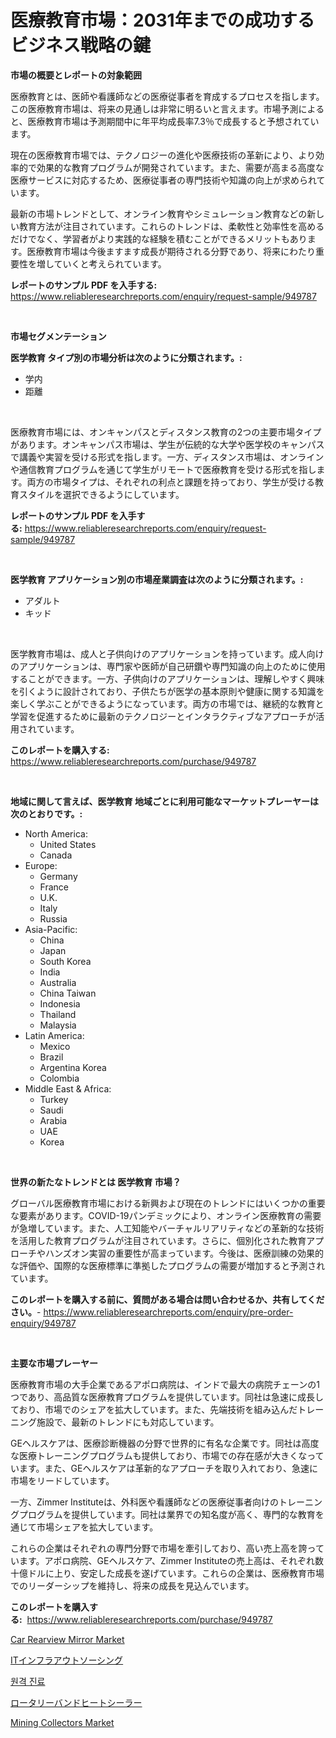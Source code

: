 <p><h1>医療教育市場：2031年までの成功するビジネス戦略の鍵</h1></p><p><strong>市場の概要とレポートの対象範囲</strong></p>
<p><p>医療教育とは、医師や看護師などの医療従事者を育成するプロセスを指します。この医療教育市場は、将来の見通しは非常に明るいと言えます。市場予測によると、医療教育市場は予測期間中に年平均成長率7.3％で成長すると予想されています。</p><p>現在の医療教育市場では、テクノロジーの進化や医療技術の革新により、より効率的で効果的な教育プログラムが開発されています。また、需要が高まる高度な医療サービスに対応するため、医療従事者の専門技術や知識の向上が求められています。</p><p>最新の市場トレンドとして、オンライン教育やシミュレーション教育などの新しい教育方法が注目されています。これらのトレンドは、柔軟性と効率性を高めるだけでなく、学習者がより実践的な経験を積むことができるメリットもあります。医療教育市場は今後ますます成長が期待される分野であり、将来にわたり重要性を増していくと考えられています。</p></p>
<p><strong>レポートのサンプル PDF を入手する:</strong> <a href="https://www.reliableresearchreports.com/enquiry/request-sample/949787">https://www.reliableresearchreports.com/enquiry/request-sample/949787</a></p>
<p>&nbsp;</p>
<p><strong>市場セグメンテーション</strong></p>
<p><strong>医学教育 タイプ別の市場分析は次のように分類されます。:</strong></p>
<p><ul><li>学内</li><li>距離</li></ul></p>
<p>&nbsp;</p>
<p><p>医療教育市場には、オンキャンパスとディスタンス教育の2つの主要市場タイプがあります。オンキャンパス市場は、学生が伝統的な大学や医学校のキャンパスで講義や実習を受ける形式を指します。一方、ディスタンス市場は、オンラインや通信教育プログラムを通じて学生がリモートで医療教育を受ける形式を指します。両方の市場タイプは、それぞれの利点と課題を持っており、学生が受ける教育スタイルを選択できるようにしています。</p></p>
<p><strong>レポートのサンプル PDF を入手する:</strong>&nbsp;<a href="https://www.reliableresearchreports.com/enquiry/request-sample/949787">https://www.reliableresearchreports.com/enquiry/request-sample/949787</a></p>
<p>&nbsp;</p>
<p><strong> 医学教育 アプリケーション別の市場産業調査は次のように分類されます。:</strong></p>
<p><ul><li>アダルト</li><li>キッド</li></ul></p>
<p>&nbsp;</p>
<p><p>医学教育市場は、成人と子供向けのアプリケーションを持っています。成人向けのアプリケーションは、専門家や医師が自己研鑽や専門知識の向上のために使用することができます。一方、子供向けのアプリケーションは、理解しやすく興味を引くように設計されており、子供たちが医学の基本原則や健康に関する知識を楽しく学ぶことができるようになっています。両方の市場では、継続的な教育と学習を促進するために最新のテクノロジーとインタラクティブなアプローチが活用されています。</p></p>
<p><strong>このレポートを購入する:</strong>&nbsp; <a href="https://www.reliableresearchreports.com/purchase/949787">https://www.reliableresearchreports.com/purchase/949787</a></p>
<p>&nbsp;</p>
<p><strong>地域に関して言えば、医学教育 地域ごとに利用可能なマーケットプレーヤーは次のとおりです。:</strong></p>
<p><ul>
    <li>
        North America:
        <ul>
            <li>United States</li>
            <li>Canada</li>
        </ul>
    </li>
    <li>
        Europe:
        <ul>
            <li>Germany</li>
            <li>France</li>
            <li>U.K.</li>
            <li>Italy</li>
            <li>Russia</li>
        </ul>
    </li>
    <li>
        Asia-Pacific:
        <ul>
            <li>China</li>
            <li>Japan</li>
            <li>South Korea</li>
            <li>India</li>
            <li>Australia</li>
            <li>China Taiwan</li>
            <li>Indonesia</li>
            <li>Thailand</li>
            <li>Malaysia</li>
        </ul>
    </li>
    <li>
        Latin America:
        <ul>
            <li>Mexico</li>
            <li>Brazil</li>
            <li>Argentina Korea</li>
            <li>Colombia</li>
        </ul>
    </li>
    <li>
        Middle East & Africa:
        <ul>
            <li>Turkey</li>
            <li>Saudi</li>
            <li>Arabia</li>
            <li>UAE</li>
            <li>Korea</li>
        </ul>
    </li>
    </ul></p>
<p>&nbsp;</p>
<p><strong>世界の新たなトレンドとは 医学教育 市場？</strong></p>
<p><p>グローバル医療教育市場における新興および現在のトレンドにはいくつかの重要な要素があります。COVID-19パンデミックにより、オンライン医療教育の需要が急増しています。また、人工知能やバーチャルリアリティなどの革新的な技術を活用した教育プログラムが注目されています。さらに、個別化された教育アプローチやハンズオン実習の重要性が高まっています。今後は、医療訓練の効果的な評価や、国際的な医療標準に準拠したプログラムの需要が増加すると予測されています。</p></p>
<p><strong>このレポートを購入する前に、質問がある場合は問い合わせるか、共有してください。</strong>- <a href="https://www.reliableresearchreports.com/enquiry/pre-order-enquiry/949787">https://www.reliableresearchreports.com/enquiry/pre-order-enquiry/949787</a></p>
<p>&nbsp;</p>
<p><strong>主要な市場プレーヤー</strong></p>
<p><p>医療教育市場の大手企業であるアポロ病院は、インドで最大の病院チェーンの1つであり、高品質な医療教育プログラムを提供しています。同社は急速に成長しており、市場でのシェアを拡大しています。また、先端技術を組み込んだトレーニング施設で、最新のトレンドにも対応しています。</p><p>GEヘルスケアは、医療診断機器の分野で世界的に有名な企業です。同社は高度な医療トレーニングプログラムも提供しており、市場での存在感が大きくなっています。また、GEヘルスケアは革新的なアプローチを取り入れており、急速に市場をリードしています。</p><p>一方、Zimmer Instituteは、外科医や看護師などの医療従事者向けのトレーニングプログラムを提供しています。同社は業界での知名度が高く、専門的な教育を通じて市場シェアを拡大しています。</p><p>これらの企業はそれぞれの専門分野で市場を牽引しており、高い売上高を誇っています。アポロ病院、GEヘルスケア、Zimmer Instituteの売上高は、それぞれ数十億ドルに上り、安定した成長を遂げています。これらの企業は、医療教育市場でのリーダーシップを維持し、将来の成長を見込んでいます。</p></p>
<p><strong>このレポートを購入する:</strong>&nbsp;&nbsp;<a href="https://www.reliableresearchreports.com/purchase/949787">https://www.reliableresearchreports.com/purchase/949787</a></p>
<p><p><a href="https://issuu.com/reportprime-2/docs/car-rearview-mirror-market-size-2030.pptx">Car Rearview Mirror Market</a></p><p><a href="https://github.com/joaejkdzgyljvo6/Market-Research-Report-List-1/blob/main/21556959324.md">ITインフラアウトソーシング</a></p><p><a href="https://github.com/vsap75a286l/Market-Research-Report-List-1/blob/main/88293788512.md">원격 진료</a></p><p><a href="https://github.com/NashBeahan2023/Market-Research-Report-List-1/blob/main/25713439325.md">ロータリーバンドヒートシーラー</a></p><p><a href="https://zircon-bluebell-299.notion.site/Mining-Collectors-Market-with-the-goal-of-estimating-the-market-size-and-future-growth-potential-of--868b5d8701b44bc7b56808ff9063875b">Mining Collectors Market</a></p></p>